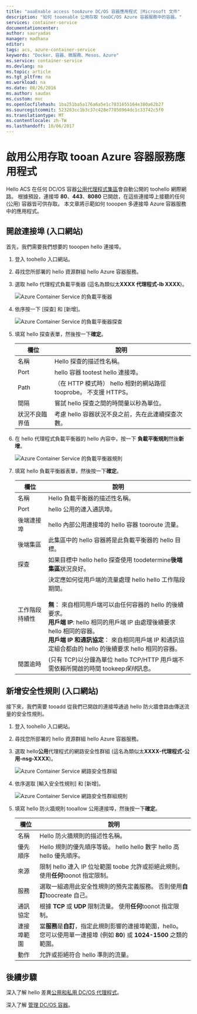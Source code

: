 ```yaml
---
title: "aaaEnable access tooAzure DC/OS 容器應用程式 |Microsoft 文件"
description: "如何 tooenable 公用存取 tooDC/OS Azure 容器服務中的容器。"
services: container-service
documentationcenter: 
author: sauryadas
manager: madhana
editor: 
tags: acs, azure-container-service
keywords: "Docker、容器、微服務、Mesos、Azure"
ms.service: container-service
ms.devlang: na
ms.topic: article
ms.tgt_pltfrm: na
ms.workload: na
ms.date: 08/26/2016
ms.author: saudas
ms.custom: mvc
ms.openlocfilehash: 1ba251ba5a176a6a5e1c7831655164e380a62b27
ms.sourcegitcommit: 523283cc1b3c37c428e77850964dc1c33742c5f0
ms.translationtype: MT
ms.contentlocale: zh-TW
ms.lasthandoff: 10/06/2017
---
```

# <a name="enable-public-access-tooan-azure-container-service-application"></a>啟用公用存取 tooan Azure 容器服務應用程式
Hello ACS 在任何 DC/OS 容器[公用代理程式集區](container-service-mesos-marathon-ui.md#deploy-a-docker-formatted-container)會自動公開的 toohello 網際網路。 根據預設，連接埠 **80**、**443**、**8080** 已開啟，在這些連接埠上接聽的任何 (公用) 容器皆可供存取。 本文章將示範如何 tooopen 多連接埠 Azure 容器服務中的應用程式。

## <a name="open-a-port-portal"></a>開啟連接埠 (入口網站)
首先，我們需要我們想要的 tooopen hello 連接埠。

1. 登入 toohello 入口網站。
2. 尋找您所部署的 hello 資源群組 hello Azure 容器服務。
3. 選取 hello 代理程式負載平衡器 (這名為類似太**XXXX 代理程式-lb XXXX**)。
   
    ![Azure Container Service 的負載平衡器](./media/container-service-enable-public-access/agent-load-balancer.png)
4. 依序按一下 [探查] 和 [新增]。
   
    ![Azure Container Service 的負載平衡器探查](./media/container-service-enable-public-access/add-probe.png)
5. 填寫 hello 探查表單，然後按一下**確定**。
   
   | 欄位 | 說明 |
   | --- | --- |
   | 名稱 |Hello 探查的描述性名稱。 |
   | Port |hello 容器 tootest hello 連接埠。 |
   | Path |（在 HTTP 模式時） hello 相對的網站路徑 tooprobe。 不支援 HTTPS。 |
   | 間隔 |嘗試 hello 探查之間的時間量以秒為單位。 |
   | 狀況不良臨界值 |考慮 hello 容器狀況不良之前，先在此連續探查次數。 |
6. 在 hello 代理程式負載平衡器的 hello 內容中，按一下 **負載平衡規則**然後**新增**。
   
    ![Azure Container Service 的負載平衡器規則](./media/container-service-enable-public-access/add-balancer-rule.png)
7. 填寫 hello 負載平衡器表單，然後按一下**確定**。
   
   | 欄位 | 說明 |
   | --- | --- |
   | 名稱 |Hello 負載平衡器的描述性名稱。 |
   | Port |hello 公用的連入通訊埠。 |
   | 後端連接埠 |hello 內部公用連接埠的 hello 容器 tooroute 流量。 |
   | 後端集區 |此集區中的 hello 容器將是此負載平衡器的 hello 目標。 |
   | 探查 |如果目標中 hello hello 探查使用 toodetermine**後端集區**狀況良好。 |
   | 工作階段持續性 |決定應如何從用戶端的流量處理 hello hello 工作階段期間。<br><br>**無**： 來自相同用戶端可以由任何容器的 hello 的後續要求。<br>**用戶端 IP**: hello 相同的用戶端 IP 由處理後續要求 hello 相同的容器。<br>**用戶端 IP 和通訊協定**： 來自相同用戶端 IP 和通訊協定組合都由的 hello 的後續要求 hello 相同的容器。 |
   | 閒置逾時 |(只有 TCP)以分鐘為單位 hello TCP/HTTP 用戶端不需依賴所開啟的時間 tookeep*保持*訊息。 |

## <a name="add-a-security-rule-portal"></a>新增安全性規則 (入口網站)
接下來，我們需要 tooadd 從我們已開啟的連接埠通過 hello 防火牆會路由傳送流量的安全性規則。

1. 登入 toohello 入口網站。
2. 尋找您所部署的 hello 資源群組 hello Azure 容器服務。
3. 選取 hello**公用**代理程式的網路安全性群組 (這名為類似太**XXXX-代理程式-公用-nsg-XXXX**)。
   
    ![Azure Container Service 網路安全性群組](./media/container-service-enable-public-access/agent-nsg.png)
4. 依序選取 [輸入安全性規則] 和 [新增]。
   
    ![Azure Container Service 網路安全性群組規則](./media/container-service-enable-public-access/add-firewall-rule.png)
5. 填寫 hello 防火牆規則 tooallow 公用連接埠，然後按一下**確定**。
   
   | 欄位 | 說明 |
   | --- | --- |
   | 名稱 |Hello 防火牆規則的描述性名稱。 |
   | 優先順序 |Hello 規則的優先順序等級。 hello hello 數字 hello 高 hello 優先順序。 |
   | 來源 |限制 hello 連入 IP 位址範圍 toobe 允許或拒絕此規則。 使用**任何**toonot 指定限制。 |
   | 服務 |選取一組適用此安全性規則的預先定義服務。 否則使用**自訂**toocreate 自己。 |
   | 通訊協定 |根據 **TCP** 或 **UDP** 限制流量。 使用**任何**toonot 指定限制。 |
   | 連接埠範圍 |當**服務**是**自訂**，指定此規則影響的連接埠範圍，hello。 您可以使用單一連接埠 (例如 **80**) 或 **1024-1500** 之類的範圍。 |
   | 動作 |允許或拒絕符合 hello 準則的流量。 |

## <a name="next-steps"></a>後續步驟
深入了解 hello 差異[公用和私用 DC/OS 代理程式](container-service-dcos-agents.md)。

深入了解 [管理 DC/OS 容器](container-service-mesos-marathon-ui.md)。

